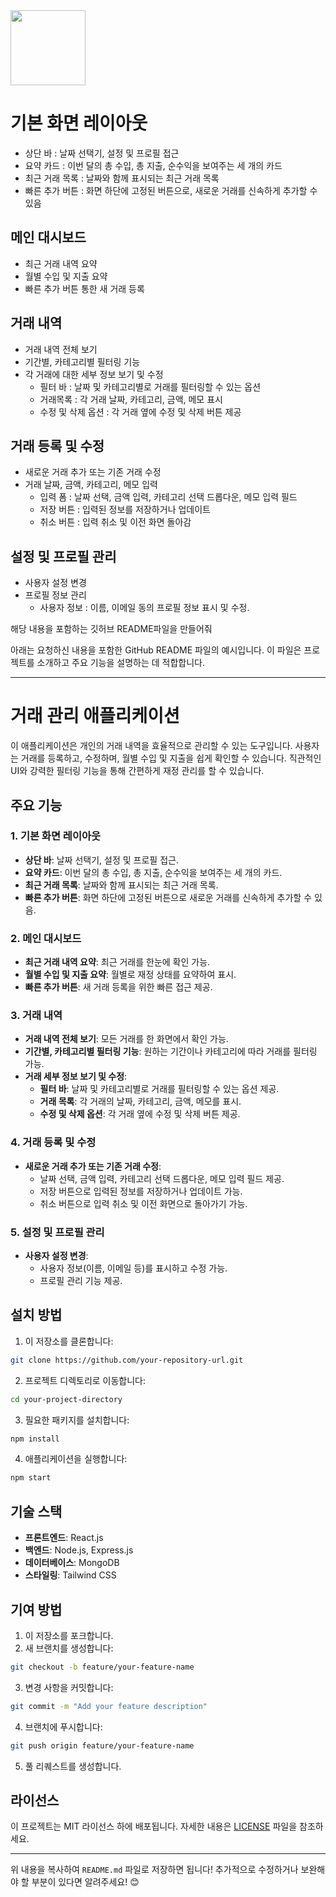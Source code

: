 <img src="https://r2cdn.perplexity.ai/pplx-full-logo-primary-dark%402x.png" class="logo" width="120"/>

# 기본 화면 레이아웃

- 상단 바 : 날짜 선택기, 설정 및 프로필 접근
- 요약 카드 : 이번 달의 총 수입, 총 지출, 순수익을 보여주는 세 개의 카드
- 최근 거래 목록 : 날짜와 함께 표시되는 최근 거래 목록
- 빠른 추가 버튼 : 화면 하단에 고정된 버튼으로, 새로운 거래를 신속하게 추가할 수 있음

## 메인 대시보드

- 최근 거래 내역 요약
- 월별 수입 및 지출 요약
- 빠른 추가 버튼 통한 새 거래 등록

## 거래 내역

- 거래 내역 전체 보기
- 기간별, 카테고리별 필터링 기능
- 각 거래에 대한 세부 정보 보기 및 수정
  - 필터 바 : 날짜 및 카테고리별로 거래를 필터링할 수 있는 옵션
  - 거래목록 : 각 거래 날짜, 카테고리, 금액, 메모 표시
  - 수정 및 삭제 옵션 : 각 거래 옆에 수정 및 삭제 버튼 제공

## 거래 등록 및 수정

- 새로운 거래 추가 또는 기존 거래 수정
- 거래 날짜, 금액, 카테고리, 메모 입력
  - 입력 폼 : 날짜 선택, 금액 입력, 카테고리 선택 드롭다운, 메모 입력 필드
  - 저장 버튼 : 입력된 정보를 저장하거나 업데이트
  - 취소 버튼 : 입력 취소 및 이전 화면 돌아감

## 설정 및 프로필 관리

- 사용자 설정 변경
- 프로필 정보 관리
  - 사용자 정보 : 이름, 이메일 동의 프로필 정보 표시 및 수정.

해당 내용을 포함하는 깃허브 README파일을 만들어줘

아래는 요청하신 내용을 포함한 GitHub README 파일의 예시입니다. 이 파일은 프로젝트를 소개하고 주요 기능을 설명하는 데 적합합니다.

---

# 거래 관리 애플리케이션

이 애플리케이션은 개인의 거래 내역을 효율적으로 관리할 수 있는 도구입니다. 사용자는 거래를 등록하고, 수정하며, 월별 수입 및 지출을 쉽게 확인할 수 있습니다. 직관적인 UI와 강력한 필터링 기능을 통해 간편하게 재정 관리를 할 수 있습니다.

## 주요 기능

### 1. 기본 화면 레이아웃

- **상단 바**: 날짜 선택기, 설정 및 프로필 접근.
- **요약 카드**: 이번 달의 총 수입, 총 지출, 순수익을 보여주는 세 개의 카드.
- **최근 거래 목록**: 날짜와 함께 표시되는 최근 거래 목록.
- **빠른 추가 버튼**: 화면 하단에 고정된 버튼으로 새로운 거래를 신속하게 추가할 수 있음.

### 2. 메인 대시보드

- **최근 거래 내역 요약**: 최근 거래를 한눈에 확인 가능.
- **월별 수입 및 지출 요약**: 월별로 재정 상태를 요약하여 표시.
- **빠른 추가 버튼**: 새 거래 등록을 위한 빠른 접근 제공.

### 3. 거래 내역

- **거래 내역 전체 보기**: 모든 거래를 한 화면에서 확인 가능.
- **기간별, 카테고리별 필터링 기능**: 원하는 기간이나 카테고리에 따라 거래를 필터링 가능.
- **거래 세부 정보 보기 및 수정**:
  - **필터 바**: 날짜 및 카테고리별로 거래를 필터링할 수 있는 옵션 제공.
  - **거래 목록**: 각 거래의 날짜, 카테고리, 금액, 메모를 표시.
  - **수정 및 삭제 옵션**: 각 거래 옆에 수정 및 삭제 버튼 제공.

### 4. 거래 등록 및 수정

- **새로운 거래 추가 또는 기존 거래 수정**:
  - 날짜 선택, 금액 입력, 카테고리 선택 드롭다운, 메모 입력 필드 제공.
  - 저장 버튼으로 입력된 정보를 저장하거나 업데이트 가능.
  - 취소 버튼으로 입력 취소 및 이전 화면으로 돌아가기 가능.

### 5. 설정 및 프로필 관리

- **사용자 설정 변경**:
  - 사용자 정보(이름, 이메일 등)를 표시하고 수정 가능.
  - 프로필 관리 기능 제공.

## 설치 방법

1. 이 저장소를 클론합니다:

```bash
git clone https://github.com/your-repository-url.git
```

2. 프로젝트 디렉토리로 이동합니다:

```bash
cd your-project-directory
```

3. 필요한 패키지를 설치합니다:

```bash
npm install
```

4. 애플리케이션을 실행합니다:

```bash
npm start
```

## 기술 스택

- **프론트엔드**: React.js
- **백엔드**: Node.js, Express.js
- **데이터베이스**: MongoDB
- **스타일링**: Tailwind CSS

## 기여 방법

1. 이 저장소를 포크합니다.
2. 새 브랜치를 생성합니다:

```bash
git checkout -b feature/your-feature-name
```

3. 변경 사항을 커밋합니다:

```bash
git commit -m "Add your feature description"
```

4. 브랜치에 푸시합니다:

```bash
git push origin feature/your-feature-name
```

5. 풀 리퀘스트를 생성합니다.

## 라이선스

이 프로젝트는 MIT 라이선스 하에 배포됩니다. 자세한 내용은 [LICENSE](./LICENSE) 파일을 참조하세요.

---

위 내용을 복사하여 `README.md` 파일로 저장하면 됩니다! 추가적으로 수정하거나 보완해야 할 부분이 있다면 알려주세요! 😊

